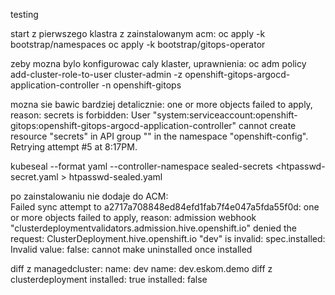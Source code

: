 testing

start z pierwszego klastra z zainstalowanym acm:
oc apply -k bootstrap/namespaces
oc apply -k bootstrap/gitops-operator

zeby mozna bylo konfigurowac caly klaster, uprawnienia:
oc adm policy add-cluster-role-to-user cluster-admin -z openshift-gitops-argocd-application-controller -n openshift-gitops

mozna sie bawic bardziej detalicznie:
one or more objects failed to apply, reason: secrets is forbidden: User "system:serviceaccount:openshift-gitops:openshift-gitops-argocd-application-controller" cannot create resource "secrets" in API group "" in the namespace "openshift-config". Retrying attempt #5 at 8:17PM.


kubeseal --format yaml --controller-namespace sealed-secrets <htpasswd-secret.yaml > htpasswd-sealed.yaml


po zainstalowaniu nie dodaje do ACM:  
Failed sync attempt to a2717a708848ed84efd1fab7f4e047a5fda55f0d: one or more objects failed to apply, reason: admission webhook "clusterdeploymentvalidators.admission.hive.openshift.io" denied the request: ClusterDeployment.hive.openshift.io "dev" is invalid: spec.installed: Invalid value: false: cannot make uninstalled once installed

diff z managedcluster:
    name: dev
    name: dev.eskom.demo
diff z clusterdeployment
  installed: true
  installed: false